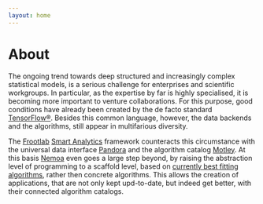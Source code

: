 ```yaml
---
layout: home
---
```


# About


The ongoing trend towards deep structured and increasingly complex statistical models,
is a serious challenge for enterprises and scientific workgroups.
In particular, as the expertise by far is highly specialised,
it is becoming more important to venture collaborations.
For this purpose, good conditions have already been created by the de facto standard
[TensorFlow®](https://www.tensorflow.org). Besides this common language, however,
the data backends and the algorithms, still appear in multifarious diversity.

The [Frootlab](/tags#Frootlab) [Smart Analytics](/tags#Smart%20Analytics) framework
counteracts this circumstance with the universal data interface
[Pandora](https://github.com/frootlab/pandora) and the algorithm catalog
[Motley](https://github.com/frootlab/motley). At this basis
[Nemoa](https://github.com/frootlab/nemoa) even goes a large step beyond,
by raising the abstraction level of programming to a scaffold level,
based on [currently best fitting algorithms](/tags#CBF), rather then concrete algorithms.
This allows the creation of applications, that are not only kept upd-to-date,
but indeed get better, with their connected algorithm catalogs.